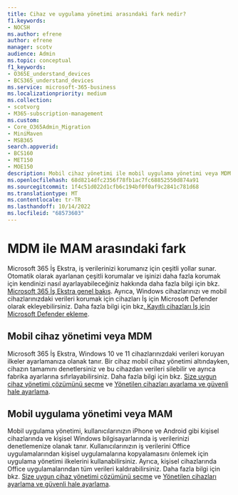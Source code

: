 ```yaml
---
title: Cihaz ve uygulama yönetimi arasındaki fark nedir?
f1.keywords:
- NOCSH
ms.author: efrene
author: efrene
manager: scotv
audience: Admin
ms.topic: conceptual
f1_keywords:
- O365E_understand_devices
- BCS365_understand_devices
ms.service: microsoft-365-business
ms.localizationpriority: medium
ms.collection:
- scotvorg
- M365-subscription-management
ms.custom:
- Core_O365Admin_Migration
- MiniMaven
- MSB365
search.appverid:
- BCS160
- MET150
- MOE150
description: Mobil cihaz yönetimi ile mobil uygulama yönetimi veya MDM ile MAM arasındaki farkları öğrenin.
ms.openlocfilehash: 68d8214dfc2356f78fb1ac7fc68852550d874a91
ms.sourcegitcommit: 1f4c51d022d1cfb6c194bf0f0af9c2841c781d68
ms.translationtype: MT
ms.contentlocale: tr-TR
ms.lasthandoff: 10/14/2022
ms.locfileid: "68573603"
---
```

# <a name="difference-between-mdm-and-mam"></a>MDM ile MAM arasındaki fark

Microsoft 365 İş Ekstra, iş verilerinizi korumanız için çeşitli yollar sunar. Otomatik olarak ayarlanan çeşitli korumalar ve işinizi daha fazla korumak için kendinizi nasıl ayarlayabileceğiniz hakkında daha fazla bilgi için bkz. [Microsoft 365 İş Ekstra genel bakış](../../admin/admin-overview/what-is-microsoft-365.md). Ayrıca, Windows cihazlarınızı ve mobil cihazlarınızdaki verileri korumak için cihazları İş için Microsoft Defender olarak ekleyebilirsiniz. Daha fazla bilgi için bkz[. Kayıtlı cihazları İş için Microsoft Defender ekleme](/microsoft-365/business-premium/m365bp-onboard-devices-mdb). 

## <a name="mobile-device-management-or-mdm"></a>Mobil cihaz yönetimi veya MDM

Microsoft 365 İş Ekstra, Windows 10 ve 11 cihazlarınızdaki verileri koruyan ilkeler ayarlamanıza olanak tanır. Bir cihaz mobil cihaz yönetimi altındayken, cihazın tamamını denetlersiniz ve bu cihazdan verileri silebilir ve ayrıca fabrika ayarlarına sıfırlayabilirsiniz. Daha fazla bilgi için bkz. [Size uygun cihaz yönetimi çözümünü seçme](/mem/intune/fundamentals/what-is-device-management#choose-the-device-management-solution-thats-right-for-you) ve [Yönetilen cihazları ayarlama ve güvenli hale ayarlama](/microsoft-365/business-premium/m365bp-protect-devices).

## <a name="mobile-application-management-or-mam"></a>Mobil uygulama yönetimi veya MAM

Mobil uygulama yönetimi, kullanıcılarınızın iPhone ve Android gibi kişisel cihazlarında ve kişisel Windows bilgisayarlarında iş verilerinizi denetlemenize olanak tanır. Kullanıcılarınızın iş verilerini Office uygulamalarından kişisel uygulamalarına kopyalamasını önlemek için uygulama yönetimi ilkelerini kullanabilirsiniz. Ayrıca, kişisel cihazlarında Office uygulamalarından tüm verileri kaldırabilirsiniz. Daha fazla bilgi için bkz. [Size uygun cihaz yönetimi çözümünü seçme](/mem/intune/fundamentals/what-is-device-management#choose-the-device-management-solution-thats-right-for-you) ve [Yönetilen cihazları ayarlama ve güvenli hale ayarlama](/microsoft-365/business-premium/m365bp-protect-devices).
